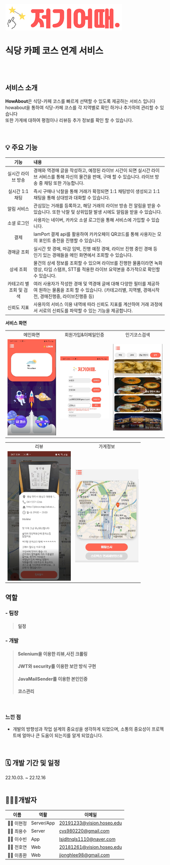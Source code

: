 <img src="./assets/mark102.png" alt="인기코스검색"  />

# 식당 카페 코스 연계 서비스

<br><br>
       
## **서비스 소개**
**HowAbout**은 식당-카페 코스를 빠르게 선택할 수 있도록 제공하는 서비스 입니다   
howabout을 통하여 식당-카페 코스를 각 지역별로 확인 하거나 추가하여 관리할 수 있습니다   
또한 가게에 대하여 평점이나 리뷰등 추가 정보를 확인 할 수 있습니다.

<br>

## 💡 주요 기능

|           기능           | 내용                                                                                                                                                                  |
| :----------------------: | :-------------------------------------------------------------------------------------------------------------------------------------------------------------------- |
|    실시간 라이브 방송    | 경매와 역경매 글을 작성하고, 예정된 라이브 시간이 되면 실시간 라이브 서비스를 통해 자신의 물건을 판매, 구매 할 수 있습니다. 라이브 방송 중 채팅 또한 가능합니다.      |
|     실시간 1:1 채팅      | 즉시 구매나 낙찰을 통해 거래가 확정되면 1:1 채팅방이 생성되고 1:1 채팅을 통해 상대방과 대화할 수 있습니다.                                                            |
|       알림 서비스        | 관심있는 거래를 등록하고, 해당 거래의 라이브 방송 전 알림을 받을 수 있습니다. 또한 낙찰 및 상위입찰 발생 시에도 알림을 받을 수 있습니다.                              |
|       소셜 로그인        | 사용자는 네이버, 카카오 소셜 로그인을 통해 서비스에 가입할 수 있습니다.                                                                                               |
|           결제           | IamPort 결제 api를 활용하여 카카오페이 QR코드를 통해 사용자는 모의 포인트 충전을 진행할 수 있습니다.                                                                  |
|       경매글 조회        | 실시간 핫 경매, 마감 임박, 진행 예정 경매, 라이브 진행 중인 경매 등 인기 있는 경매들을 메인 화면에서 조회할 수 있습니다.                                              |
|        상세 조회         | 물건의 상세 정보를 조회할 수 있으며 라이브를 진행한 물품이라면 녹화영상, 타임 스탬프, STT를 적용한 라이브 요약본을 추가적으로 확인할 수 있습니다.                     |
| 카테고리 별 조회 및 검색 | 여러 사용자가 작성한 경매 및 역경매 글에 대해 다양한 필터를 제공하여 원하는 물품을 조회 할 수 있습니다. (카테고리별, 지역별, 경매시작전, 경매진행중, 라이브진행중 등) |
|       신뢰도 지표        | 사용자의 서비스 이용 내역에 따라 신뢰도 지표를 계산하여 거래 과정에서 서로의 신뢰도를 파악할 수 있는 기능을 제공합니다.                                               |



**서비스 화면**

<table style="border: 2px; text-align:center;">
  <tr style="text-align:center;">
    <td> 메인화면 </td>
    <td> 회원가입&이메일인증 </td>
    <td> 인기코스검색 </td>
  </tr>
  <tr>
    <td>
      <img src="./assets/131313.png" alt="메인화면" width="200px" />
    </td>
    <td>
      <img src="./assets/333.png" alt="회원가입&이메일인증" width="200px" />
    </td>
    <td> 
      <img src="./assets/444.png" alt="인기코스검색" width="205px" />
    </td>
  </tr>
</table>

<table style="border: 2px; text-align:center;">
  <tr style="text-align:center;">
    <td> 리뷰 </td>
    <td> 가게정보 </td>
  </tr>
  <tr>
    <td>
      <img src="./assets/222.png" alt="리뷰" width="200px" />
    </td>
    <td>
      <img src="./assets/5555.png" alt="가게정보" width="200px" />
    </td>

  </tr>
</table>


## **역할**

### - 팀장
> #### 일정
### - 개발 
> ####  Selenium을 이용한 리뷰,사진 크롤링    
> #### JWT와 security를 이용한 보안 방식 구현  
> #### JavaMailSender를 이용한 본인인증    
> #### 코스관리
<br>

### **느낀 점**
- 개발의 방향성과 작업 설계의 중요성을 생각하게 되었으며, 소통의 중요성이 프로젝트에 얼마나 큰 도움이 되는지를 알게 되었습니다.

<br>

## 🗓️ 개발 기간 및 일정   
22.10.03. ~ 22.12.16  
<br>

## 🧑🏻‍💻개발자
| 이름 | 역활 | 이메일 |
| --- | --- | --- |
| 👩🏻 이현정 | Server/App | 20191233@vision.hoseo.edu |
| 👨🏻 최용수 | Server | cys980220@gmail.com |
| 👩🏻 이수빈 | App | lsjdltnqls1110@naver.com |
| 👩🏻 전호연 | Web | 20181261@vision.hoseo.edu |
| 👨🏻 이종환  | Web | jjonghlee98@gmail.com |

<br><br>


